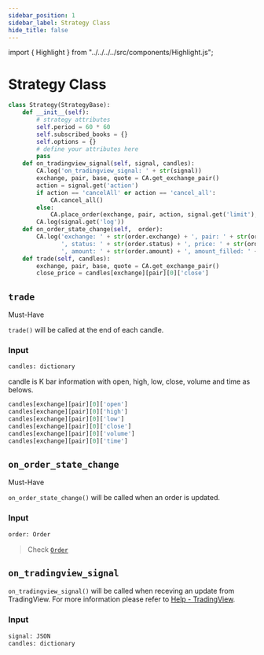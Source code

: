 ```yaml
---
sidebar_position: 1
sidebar_label: Strategy Class
hide_title: false
---
```


import { Highlight } from "../../../../src/components/Highlight.js";

# Strategy Class

```py
class Strategy(StrategyBase):
    def __init__(self):
        # strategy attributes
        self.period = 60 * 60
        self.subscribed_books = {}
        self.options = {}
        # define your attributes here
        pass
    def on_tradingview_signal(self, signal, candles):
        CA.log('on_tradingview_signal: ' + str(signal))
        exchange, pair, base, quote = CA.get_exchange_pair()
        action = signal.get('action')
        if action == 'cancelAll' or action == 'cancel_all':
            CA.cancel_all()
        else:
            CA.place_order(exchange, pair, action, signal.get('limit'), signal.get('fixed'), signal.get('percent'), signal.get('clientOrderId'))
        CA.log(signal.get('log'))
    def on_order_state_change(self,  order):
        CA.log('exchange: ' + str(order.exchange) + ', pair: ' + str(order.pair) + ', type: ' + str(order.type) +
               ', status: ' + str(order.status) + ', price: ' + str(order.price) +
               ', amount: ' + str(order.amount) + ', amount_filled: ' + str(order.amount_filled))
    def trade(self, candles):
        exchange, pair, base, quote = CA.get_exchange_pair()
        close_price = candles[exchange][pair][0]['close']
```

## `trade`

<Highlight color="#ffba00">
  Must-Have
</Highlight>

`trade()` will be called at the end of each candle.

### Input

```py
candles: dictionary
```

candle is K bar information with open, high, low, close, volume and time as belows.

```python
candles[exchange][pair][0]['open']
candles[exchange][pair][0]['high']
candles[exchange][pair][0]['low']
candles[exchange][pair][0]['close']
candles[exchange][pair][0]['volume']
candles[exchange][pair][0]['time']
```

## `on_order_state_change`

<Highlight color="#ffba00">
  Must-Have
</Highlight>

`on_order_state_change()` will be called when an order is updated.

### Input

```py
order: Order
```
> Check [`Order`](/docs/developer/api/python/ca-objects/order)

## `on_tradingview_signal`

`on_tradingview_signal()` will be called when receving an update from TradingView. For more information please refer to [Help - TradingView](https://help.crypto-arsenal.io/en/collections/3568192-tradingview).

### Input

```py
signal: JSON
candles: dictionary
```

